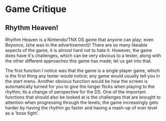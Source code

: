 <h1> Game Critique </h1>

<h2> Rhythm Heaven! </h2>

  <p> Rhythm Heaven is a Nintendo/TNX DS game that anyone can play; even Beyonce, (she was in the advertisement)! 
  There are so many likeable aspects of the game, it is almost hard not to hate it. However, the game does have it's challenges, which can    be very obvious to a tester, along with the other different approaches this game has made; let us get into that.
   
   The first function I notice was that the game is a single player game, which is the first thing any tester would notice; any game would    usually tell you in the start menu. Another obvious function would be how the screen is automatically turned for you to give the longer     flicks when playing to the rhythm; its a change of perspective for the DS. One of the important functions that should also be looked      at is the challenges that are brought to attention when progressing through the levels; the game increasingly gets harder by having the   rhythm go faster and having a mash-up of ever level as a 'boss fight'.  
  
  </p>
